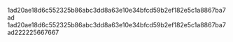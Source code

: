 1ad20ae18d6c552325b86abc3dd8a63e10e34bfcd59b2ef182e5c1a8867ba7ad
1ad20ae18d6c552325b86abc3dd8a63e10e34bfcd59b2ef182e5c1a8867ba7ad222225667667
